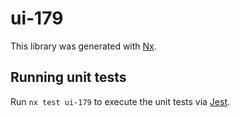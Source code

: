 # ui-179

This library was generated with [Nx](https://nx.dev).

## Running unit tests

Run `nx test ui-179` to execute the unit tests via [Jest](https://jestjs.io).
